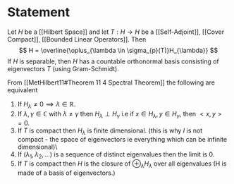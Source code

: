 # Statement

Let $H$ be a [[Hilbert Space]] and let $T: H \to H$ be a [[Self-Adjoint]], [[Cover Compact]], [[Bounded Linear Operators]]. Then
$$
H = \overline{\oplus_{\lambda \in \sigma_{p}(T)}H_{\lambda}}
$$
If $H$ is separable, then $H$ has a countable orthonormal basis consisting of eigenvectors $T$ (using Gram-Schmidt).

From [[MetHilbert11#Theorem 11 4 Spectral Theorem]] the following are equivalent

1. If $H_{\lambda} \neq 0 \implies \lambda \in \mathbb{R}$.
2. If $\lambda, \gamma \in \mathbb{C}$ with $\lambda \neq \gamma$ then $H_{\lambda} \perp H_{\gamma}$ i.e if $x \in H_{\lambda}, y \in H_{\gamma}$, then $<x,y> = 0$.
3. If $T$ is compact then $H_{\lambda}$ is finite dimensional. (this is why $I$ is not compact - the space of eigenvectors ie everything which can be infinite dimensional)\
4. If $(\lambda_{1}, \lambda_{2}, \dots)$ is a sequence of distinct eigenvalues then the limit is 0. 
5. If $T$ is compact then $H$ is the closure of $\oplus_{\lambda} H_{\lambda}$ over all eigenvalues (H is made of a basis of eigenvectors.)
